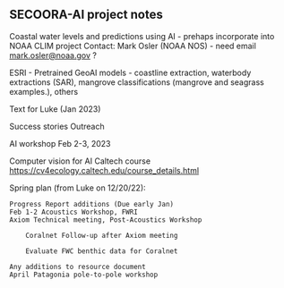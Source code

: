 ## SECOORA-AI project notes 

Coastal water levels and predictions using AI - prehaps incorporate into NOAA CLIM project
Contact: Mark Osler (NOAA NOS) - need email mark.osler@noaa.gov ?

ESRI - Pretrained GeoAI models - coastline extraction, waterbody extractions (SAR), mangrove classifications (mangrove and seagrass examples.),  others

Text for Luke (Jan 2023)

Success stories
Outreach


AI workshop Feb 2-3, 2023

Computer vision for AI
Caltech course
https://cv4ecology.caltech.edu/course_details.html 

Spring plan (from Luke on 12/20/22):

    Progress Report additions (Due early Jan)
    Feb 1-2 Acoustics Workshop, FWRI
    Axiom Technical meeting, Post-Acoustics Workshop

        Coralnet Follow-up after Axiom meeting

        Evaluate FWC benthic data for Coralnet

    Any additions to resource document
    April Patagonia pole-to-pole workshop
